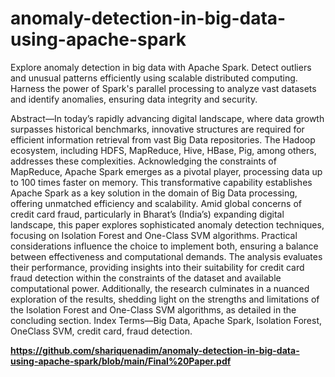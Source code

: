 # anomaly-detection-in-big-data-using-apache-spark
Explore anomaly detection in big data with Apache Spark. Detect outliers and unusual patterns efficiently using scalable distributed computing. Harness the power of Spark's parallel processing to analyze vast datasets and identify anomalies, ensuring data integrity and security.

Abstract—In today’s rapidly advancing digital landscape,
where data growth surpasses historical benchmarks, innovative
structures are required for efficient information retrieval from
vast Big Data repositories. The Hadoop ecosystem, including
HDFS, MapReduce, Hive, HBase, Pig, among others, addresses
these complexities. Acknowledging the constraints of MapReduce,
Apache Spark emerges as a pivotal player, processing data up
to 100 times faster on memory. This transformative capability
establishes Apache Spark as a key solution in the domain of
Big Data processing, offering unmatched efficiency and scalability. Amid global concerns of credit card fraud, particularly
in Bharat’s (India’s) expanding digital landscape, this paper
explores sophisticated anomaly detection techniques, focusing
on Isolation Forest and One-Class SVM algorithms. Practical
considerations influence the choice to implement both, ensuring
a balance between effectiveness and computational demands.
The analysis evaluates their performance, providing insights
into their suitability for credit card fraud detection within the
constraints of the dataset and available computational power.
Additionally, the research culminates in a nuanced exploration
of the results, shedding light on the strengths and limitations of
the Isolation Forest and One-Class SVM algorithms, as detailed
in the concluding section.
Index Terms—Big Data, Apache Spark, Isolation Forest, OneClass SVM, credit card, fraud detection.

**https://github.com/shariquenadim/anomaly-detection-in-big-data-using-apache-spark/blob/main/Final%20Paper.pdf**
